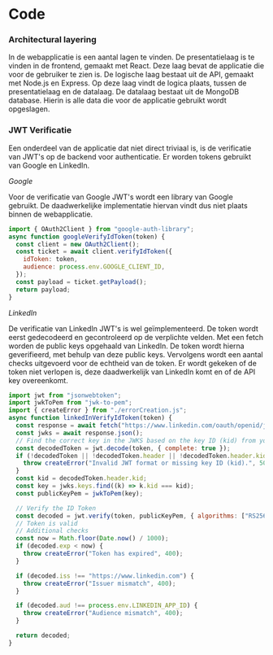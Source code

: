 # Code

### Architectural layering

In de webapplicatie is een aantal lagen te vinden.
De presentatielaag is te vinden in de frontend, gemaakt met React. Deze laag bevat de applicatie die voor de gebruiker te zien is.
De logische laag bestaat uit de API, gemaakt met Node.js en Express. Op deze laag vindt de logica plaats, tussen de presentatielaag en de datalaag.
De datalaag bestaat uit de MongoDB database. Hierin is alle data die voor de applicatie gebruikt wordt opgeslagen.

### JWT Verificatie

Een onderdeel van de applicatie dat niet direct triviaal is, is de verificatie van JWT's op de backend voor authenticatie.
Er worden tokens gebruikt van Google en LinkedIn.

_Google_

Voor de verificatie van Google JWT's wordt een library van Google gebruikt. De daadwerkelijke implementatie hiervan vindt dus niet plaats binnen de webapplicatie.

```js
import { OAuth2Client } from "google-auth-library";
async function googleVerifyIdToken(token) {
  const client = new OAuth2Client();
  const ticket = await client.verifyIdToken({
    idToken: token,
    audience: process.env.GOOGLE_CLIENT_ID,
  });
  const payload = ticket.getPayload();
  return payload;
}
```

_LinkedIn_

De verificatie van LinkedIn JWT's is wel geïmplementeerd. De token wordt eerst gedecodeerd en gecontroleerd op de verplichte velden. Met een fetch worden de public keys opgehaald van LinkedIn. De token wordt hierna geverifieerd, met behulp van deze public keys. Vervolgens wordt een aantal checks uitgevoerd voor de echtheid van de token. Er wordt gekeken of de token niet verlopen is, deze daadwerkelijk van LinkedIn komt en of de API key overeenkomt.

```js
import jwt from "jsonwebtoken";
import jwkToPem from "jwk-to-pem";
import { createError } from "./errorCreation.js";
async function linkedInVerifyIdToken(token) {
  const response = await fetch("https://www.linkedin.com/oauth/openid/jwks");
  const jwks = await response.json();
  // Find the correct key in the JWKS based on the key ID (kid) from your JWT header
  const decodedToken = jwt.decode(token, { complete: true });
  if (!decodedToken || !decodedToken.header || !decodedToken.header.kid) {
    throw createError("Invalid JWT format or missing key ID (kid).", 500);
  }
  const kid = decodedToken.header.kid;
  const key = jwks.keys.find((k) => k.kid === kid);
  const publicKeyPem = jwkToPem(key);

  // Verify the ID Token
  const decoded = jwt.verify(token, publicKeyPem, { algorithms: ["RS256"] });
  // Token is valid
  // Additional checks
  const now = Math.floor(Date.now() / 1000);
  if (decoded.exp < now) {
    throw createError("Token has expired", 400);
  }

  if (decoded.iss !== "https://www.linkedin.com") {
    throw createError("Issuer mismatch", 400);
  }

  if (decoded.aud !== process.env.LINKEDIN_APP_ID) {
    throw createError("Audience mismatch", 400);
  }

  return decoded;
}
```